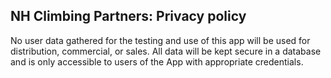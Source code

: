 
## NH Climbing Partners: Privacy policy

No user data gathered for the testing and use of this app will be used for distribution, commercial, or sales.  All data will be kept secure in a database and is only accessible to users of the App with appropriate credentials.